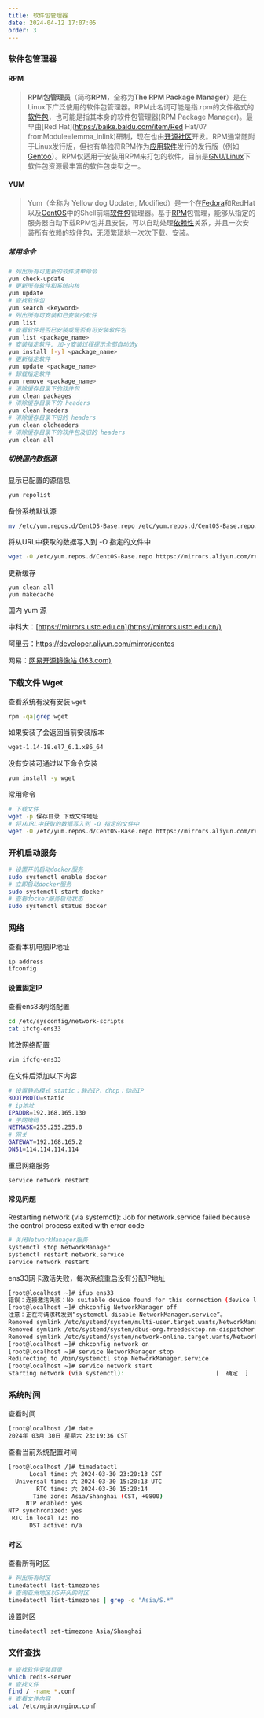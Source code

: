 ```yaml
---
title: 软件包管理器
date: 2024-04-12 17:07:05
order: 3
---
```


### 软件包管理器

#### RPM

> **RPM包管理员**（简称**RPM**，全称为**The RPM Package Manager**）是在Linux下广泛使用的软件包管理器。RPM此名词可能是指.rpm的文件格式的[软件包](https://baike.baidu.com/item/软件包/0?fromModule=lemma_inlink)，也可能是指其本身的软件包管理器(RPM Package Manager)。最早由[Red Hat](https://baike.baidu.com/item/Red Hat/0?fromModule=lemma_inlink)研制，现在也由[开源社区](https://baike.baidu.com/item/开源社区/0?fromModule=lemma_inlink)开发。RPM通常随附于Linux发行版，但也有单独将RPM作为[应用软件](https://baike.baidu.com/item/应用软件/0?fromModule=lemma_inlink)发行的发行版（例如[Gentoo](https://baike.baidu.com/item/Gentoo/0?fromModule=lemma_inlink)）。RPM仅适用于安装用RPM来打包的软件，目前是[GNU/Linux](https://baike.baidu.com/item/GNU/Linux/0?fromModule=lemma_inlink)下软件包资源最丰富的软件包类型之一。

#### YUM

> Yum（全称为 Yellow dog Updater, Modified）是一个在[Fedora](https://baike.baidu.com/item/Fedora/3293972?fromModule=lemma_inlink)和RedHat以及[CentOS](https://baike.baidu.com/item/CentOS/498948?fromModule=lemma_inlink)中的Shell前端[软件包](https://baike.baidu.com/item/软件包/10508451?fromModule=lemma_inlink)管理器。基于[RPM](https://baike.baidu.com/item/RPM/3794648?fromModule=lemma_inlink)包管理，能够从指定的服务器自动下载RPM包并且安装，可以自动处理[依赖性](https://baike.baidu.com/item/依赖性/3927846?fromModule=lemma_inlink)关系，并且一次安装所有依赖的软件包，无须繁琐地一次次下载、安装。

##### 常用命令

```bash
# 列出所有可更新的软件清单命令
yum check-update
# 更新所有软件和系统内核
yum update
# 查找软件包
yum search <keyword>
# 列出所有可安装和已安装的软件
yum list
# 查看软件是否已安装或是否有可安装软件包
yum list <package_name>
# 安装指定软件, 加-y安装过程提示全部自动选y
yum install [-y] <package_name>
# 更新指定软件
yum update <package_name>
# 卸载指定软件
yum remove <package_name>
# 清除缓存目录下的软件包
yum clean packages
# 清除缓存目录下的 headers
yum clean headers
# 清除缓存目录下旧的 headers
yum clean oldheaders
# 清除缓存目录下的软件包及旧的 headers
yum clean all
```

##### 切换国内数据源

显示已配置的源信息

``` bash
yum repolist
```

备份系统默认源

``` bash
mv /etc/yum.repos.d/CentOS-Base.repo /etc/yum.repos.d/CentOS-Base.repo.backup
```

将从URL中获取的数据写入到 -O 指定的文件中

```bash
wget -O /etc/yum.repos.d/CentOS-Base.repo https://mirrors.aliyun.com/repo/Centos-7.repo
```

更新缓存

```
yum clean all
yum makecache
```

国内 yum 源

中科大：[https://mirrors.ustc.edu.cn](https://mirrors.ustc.edu.cn/)

阿里云：https://developer.aliyun.com/mirror/centos

网易：[网易开源镜像站 (163.com)](http://mirrors.163.com/)



### 下载文件 Wget

查看系统有没有安装 `wget`

``` bash
rpm -qa|grep wget
```

如果安装了会返回当前安装版本

``` bash
wget-1.14-18.el7_6.1.x86_64
```

没有安装可通过以下命令安装

``` bash
yum install -y wget
```

常用命令

``` bash
# 下载文件
wget -p 保存目录 下载文件地址
# 将从URL中获取的数据写入到 -O 指定的文件中
wget -O /etc/yum.repos.d/CentOS-Base.repo https://mirrors.aliyun.com/repo/Centos-7.repo
```



### 开机启动服务

``` bash
# 设置开机启动docker服务
sudo systemctl enable docker
# 立即启动docker服务
sudo systemctl start docker
# 查看docker服务启动状态
sudo systemctl status docker
```



### 网络

查看本机电脑IP地址

```bash
ip address
ifconfig
```

#### 设置固定IP

查看ens33网络配置

``` BASH
cd /etc/sysconfig/network-scripts
cat ifcfg-ens33
```

修改网络配置

``` bash
vim ifcfg-ens33
```

在文件后添加以下内容

``` bash
# 设置静态模式 static：静态IP、dhcp：动态IP
BOOTPROTO=static
# ip地址
IPADDR=192.168.165.130
# 子网掩码
NETMASK=255.255.255.0
# 网关
GATEWAY=192.168.165.2
DNS1=114.114.114.114
```

重启网络服务

``` bash
service network restart
```

#### 常见问题

Restarting network (via systemctl):  Job for network.service failed because the control process exited with error code

``` bash
# 关闭NetworkManager服务
systemctl stop NetworkManager
systemctl restart network.service
service network restart
```

ens33网卡激活失败，每次系统重启没有分配IP地址

``` bash
[root@localhost ~]# ifup ens33
错误：连接激活失败：No suitable device found for this connection (device lo not available because device is strictly unmanaged).
[root@localhost ~]# chkconfig NetworkManager off
注意：正在将请求转发到“systemctl disable NetworkManager.service”。
Removed symlink /etc/systemd/system/multi-user.target.wants/NetworkManager.service.
Removed symlink /etc/systemd/system/dbus-org.freedesktop.nm-dispatcher.service.
Removed symlink /etc/systemd/system/network-online.target.wants/NetworkManager-wait-online.service.
[root@localhost ~]# chkconfig network on
[root@localhost ~]# service NetworkManager stop
Redirecting to /bin/systemctl stop NetworkManager.service
[root@localhost ~]# service network start
Starting network (via systemctl):                          [  确定  ]
```



### 系统时间

查看时间

``` bash
[root@localhost /]# date
2024年 03月 30日 星期六 23:19:36 CST
```

查看当前系统配置时间

``` bash
[root@localhost /]# timedatectl
      Local time: 六 2024-03-30 23:20:13 CST
  Universal time: 六 2024-03-30 15:20:13 UTC
        RTC time: 六 2024-03-30 15:20:14
       Time zone: Asia/Shanghai (CST, +0800)
     NTP enabled: yes
NTP synchronized: yes
 RTC in local TZ: no
      DST active: n/a
```



#### 时区

查看所有时区

``` bash
# 列出所有时区
timedatectl list-timezones
# 查询亚洲地区以S开头的时区
timedatectl list-timezones | grep -o "Asia/S.*"
```

设置时区

``` bash
timedatectl set-timezone Asia/Shanghai
```



### 文件查找

``` bash
# 查找软件安装目录
which redis-server
# 查找文件
find / -name *.conf
# 查看文件内容
cat /etc/nginx/nginx.conf
```

